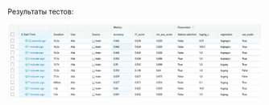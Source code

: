 Результаты тестов:

![Tests](https://raw.githubusercontent.com/JSept/9_evaluation_selection/main/Tests.PNG)